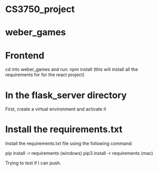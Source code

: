 # CS3750_project
 
# weber_games

# Frontend
cd into weber_games and run:
npm install
(this will install all the requirements for for the react project)

# In the flask_server directory
First, create a virtual environment and activate it
# Install the requirements.txt
Install the requirements.txt file using the following command:

pip install -r requirements (windows)
pip3 install -r requirements (mac)

Trying to test if I can push.